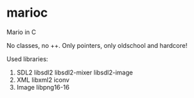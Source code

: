 # marioc
Mario in C

No classes, no ++. Only pointers, only oldschool and hardcore!


Used libraries:
1) SDL2
	libsdl2
	libsdl2-mixer
	libsdl2-image
2) XML
	libxml2
	iconv
3) Image
	libpng16-16